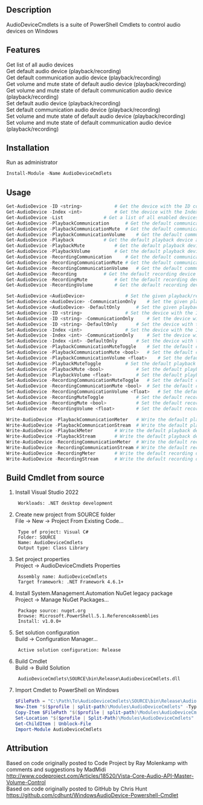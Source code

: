 ## Description
AudioDeviceCmdlets is a suite of PowerShell Cmdlets to control audio devices on Windows


## Features
Get list of all audio devices  
Get default audio device (playback/recording)  
Get default communication audio device (playback/recording)  
Get volume and mute state of default audio device (playback/recording)  
Get volume and mute state of default communication audio device (playback/recording)  
Set default audio device (playback/recording)  
Set default communication audio device (playback/recording)  
Set volume and mute state of default audio device (playback/recording)  
Set volume and mute state of default communication audio device (playback/recording)


## Installation
Run as administrator
```PowerShell
Install-Module -Name AudioDeviceCmdlets
```


## Usage
```PowerShell
Get-AudioDevice -ID <string>			# Get the device with the ID corresponding to the given <string>
Get-AudioDevice -Index <int>			# Get the device with the Index corresponding to the given <int>
Get-AudioDevice -List				# Get a list of all enabled devices as <AudioDevice>
Get-AudioDevice -PlaybackCommunication		# Get the default communication playback device as <AudioDevice>
Get-AudioDevice -PlaybackCommunicationMute	# Get the default communication playback device's mute state as <bool>
Get-AudioDevice -PlaybackCommunicationVolume	# Get the default communication playback device's volume level on 100 as <float>
Get-AudioDevice	-Playback			# Get the default playback device as <AudioDevice>
Get-AudioDevice -PlaybackMute			# Get the default playback device's mute state as <bool>
Get-AudioDevice -PlaybackVolume			# Get the default playback device's volume level on 100 as <float>
Get-AudioDevice -RecordingCommunication		# Get the default communication recording device as <AudioDevice>
Get-AudioDevice -RecordingCommunicationMute	# Get the default communication recording device's mute state as <bool>
Get-AudioDevice -RecordingCommunicationVolume	# Get the default communication recording device's volume level on 100 as <float>
Get-AudioDevice -Recording			# Get the default recording device as <AudioDevice>
Get-AudioDevice -RecordingMute			# Get the default recording device's mute state as <bool>
Get-AudioDevice -RecordingVolume		# Get the default recording device's volume level on 100 as <float>

```
```PowerShell
Set-AudioDevice	<AudioDevice>				# Set the given playback/recording device as both the default device and the default communication device, for its type
Set-AudioDevice <AudioDevice> -CommunicationOnly	# Set the given playback/recording device as the default communication device and not the default device, for its type
Set-AudioDevice <AudioDevice> -DefaultOnly		# Set the given playback/recording device as the default device and not the default communication device, for its type
Set-AudioDevice -ID <string>				# Set the device with the ID corresponding to the given <string> as both the default device and the default communication device, for its type
Set-AudioDevice -ID <string> -CommunicationOnly		# Set the device with the ID corresponding to the given <string> as the default communication device and not the default device, for its type
Set-AudioDevice -ID <string> -DefaultOnly		# Set the device with the ID corresponding to the given <string> as the default device and not the default communication device, for its type
Set-AudioDevice -Index <int>				# Set the device with the Index corresponding to the given <int> as both the default device and the default communication device, for its type
Set-AudioDevice -Index <int> -CommunicationOnly		# Set the device with the Index corresponding to the given <int> as the default communication device and not the default device, for its type
Set-AudioDevice -Index <int> -DefaultOnly		# Set the device with the Index corresponding to the given <int> as the default device and not the default communication device, for its type
Set-AudioDevice -PlaybackCommunicationMuteToggle	# Set the default communication playback device's mute state to the opposite of its current mute state
Set-AudioDevice -PlaybackCommunicationMute <bool>	# Set the default communication playback device's mute state to the given <bool>
Set-AudioDevice -PlaybackCommunicationVolume <float>	# Set the default communication playback device's volume level on 100 to the given <float>
Set-AudioDevice -PlaybackMuteToggle			# Set the default playback device's mute state to the opposite of its current mute state
Set-AudioDevice -PlaybackMute <bool>			# Set the default playback device's mute state to the given <bool>
Set-AudioDevice -PlaybackVolume <float>			# Set the default playback device's volume level on 100 to the given <float>
Set-AudioDevice -RecordingCommunicationMuteToggle	# Set the default communication recording device's mute state to the opposite of its current mute state
Set-AudioDevice -RecordingCommunicationMute <bool>	# Set the default communication recording device's mute state to the given <bool>
Set-AudioDevice -RecordingCommunicationVolume <float>	# Set the default communication recording device's volume level on 100 to the given <float>
Set-AudioDevice -RecordingMuteToggle			# Set the default recording device's mute state to the opposite of its current mute state
Set-AudioDevice -RecordingMute <bool>			# Set the default recording device's mute state to the given <bool>
Set-AudioDevice -RecordingVolume <float>		# Set the default recording device's volume level on 100 to the given <float>
```
```PowerShell
Write-AudioDevice -PlaybackCommunicationMeter	# Write the default playback device's power output on 100 as a meter
Write-AudioDevice -PlaybackCommunicationStream	# Write the default playback device's power output on 100 as a stream of <int>
Write-AudioDevice -PlaybackMeter		# Write the default playback device's power output on 100 as a meter
Write-AudioDevice -PlaybackStream		# Write the default playback device's power output on 100 as a stream of <int>
Write-AudioDevice -RecordingCommunicationMeter	# Write the default recording device's power output on 100 as a meter
Write-AudioDevice -RecordingCommunicationStream	# Write the default recording device's power output on 100 as a stream of <int>
Write-AudioDevice -RecordingMeter		# Write the default recording device's power output on 100 as a meter
Write-AudioDevice -RecordingStream		# Write the default recording device's power output on 100 as a stream of <int>
```


## Build Cmdlet from source

1. Install Visual Studio 2022

		Workloads: .NET desktop development

2. Create new project from SOURCE folder  
File -> New -> Project From Existing Code...

		Type of project: Visual C#
		Folder: SOURCE
		Name: AudioDeviceCmdlets
		Output type: Class Library

3. Set project properties  
Project -> AudioDeviceCmdlets Properties

		Assembly name: AudioDeviceCmdlets
		Target framework: .NET Framework 4.6.1+

4. Install System.Management.Automation NuGet legacy package  
Project -> Manage NuGet Packages...

		Package source: nuget.org
		Browse: Microsoft.PowerShell.5.1.ReferenceAssemblies
		Install: v1.0.0+

5. Set solution configuration  
Build -> Configuration Manager...

		Active solution configuration: Release

6. Build Cmdlet  
Build -> Build Solution

		AudioDeviceCmdlets\SOURCE\bin\Release\AudioDeviceCmdlets.dll

7. Import Cmdlet to PowerShell on Windows
	```PowerShell
	$FilePath = "C:\Path\To\AudioDeviceCmdlets\SOURCE\bin\Release\AudioDeviceCmdlets.dll"
	New-Item "$($profile | split-path)\Modules\AudioDeviceCmdlets" -Type directory -Force
	Copy-Item $FilePath "$($profile | split-path)\Modules\AudioDeviceCmdlets\AudioDeviceCmdlets.dll"
	Set-Location "$($profile | Split-Path)\Modules\AudioDeviceCmdlets"
	Get-ChildItem | Unblock-File
	Import-Module AudioDeviceCmdlets
	```


## Attribution

Based on code originally posted to Code Project by Ray Molenkamp with comments and suggestions by MadMidi  
http://www.codeproject.com/Articles/18520/Vista-Core-Audio-API-Master-Volume-Control  
Based on code originally posted to GitHub by Chris Hunt  
https://github.com/cdhunt/WindowsAudioDevice-Powershell-Cmdlet  
